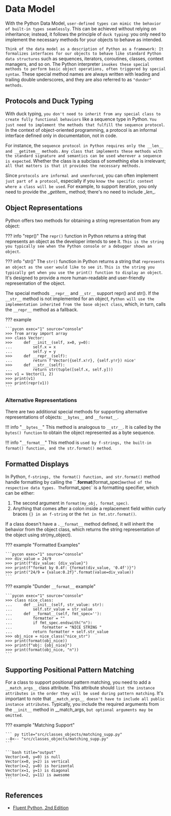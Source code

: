 # Data Model

With the Python Data Model, `user-defined types can mimic the behavior of built-in types seamlessly`. This can be achieved without relying on inheritance; instead, it follows the principle of `duck typing`: you only need to implement the necessary methods for your objects to behave as intended.

`Think of the data model as a description of Python as a framework: It formalizes interfaces for our objects to behave like standard Python data structures` such as sequences, iterators, coroutines, classes, context managers, and so on. The Python interpreter `invokes these special methods to perform basic object operations, often triggered by special syntax`. These special method names are always written with leading and trailing double underscores, and they are also referred to as `"dunder" methods`.

## Protocols and Duck Typing

With duck typing, `you don't need to inherit from any special class to create fully functional behaviors` like a sequence type in Python. `You just need to implement the methods that fulfill the sequence protocol`. In the context of object-oriented programming, a protocol is an informal interface defined only in documentation, not in code.

For instance, the `sequence protocol in Python requires only the __len__ and __getitem__ methods.` `Any class that implements these methods with the standard signature and semantics can be used wherever a sequence is expected`. Whether the class is a subclass of something else is irrelevant; `all that matters is that it provides the necessary methods.`

Since `protocols are informal and unenforced`, you can often implement `just part of a protocol`, especially if you `know the specific context where a class will be used`. For example, to support iteration, you only need to provide the \__getitem__ method; there's no need to include \__len__.

## Object Representations

Python offers two methods for obtaining a string representation from any object:

??? info "repr()"
    The `repr()` function in Python returns a string that represents an object as the developer intends to see it. `This is the string you typically see when the Python console or a debugger shows an object`.

??? info "str()"
    The `str()` function in Python returns a string that `represents an object as the user would like to see it`. `This is the string you typically get when you use the print() function to display an object`. It's designed to provide a more human-readable and user-friendly representation of the object.

The special methods `__repr__` and `__str__` support repr() and str(). If the `__str__` method is not implemented for an object, `Python will use the implementation inherited from the base object class`, which, in turn, calls the `__repr__` method as a fallback.

??? example

    ```pycon exec="1" source="console"
    >>> from array import array
    >>> class Vector:
    >>>     def __init__(self, x=0, y=0):
    ...         self.x = x
    ...         self.y = y
    >>>     def __repr__(self):
    ...         return f'Vector({self.x!r}, {self.y!r}) nice'
    >>>     def __str__(self):
    ...         return str(tuple([self.x, self.y]))
    >>> v1 = Vector(1, 2)
    >>> print(v1)
    >>> print(repr(v1))
    ```

### Alternative Representations

There are two additional special methods for supporting alternative representations of objects: `__bytes__` and `__format__`.

!!! info "`__bytes__`"
    This method is analogous to `__str__`. It is called by the `bytes() function` to obtain the object represented as a byte sequence.

!!! info "`__format__`"
    This method is `used by f-strings, the built-in format() function, and the str.format() method`.

## Formatted Displays

In Python, `f-strings, the format() function, and str.format()` method handle formatting by calling the ``.__format__(format_spec)` method of the respective data types. The `format_spec` is a formatting specifier, which can be either:

1. The second argument in `format(my_obj, format_spec)`.
1. Anything that comes after a colon inside a replacement field within curly braces `{} in an f-string` or the `fmt in fmt.str.format()`.

If a class doesn't have a `.__format__` method defined, it will inherit the behavior from the object class, which returns the string representation of the object using str(my_object).

??? example "Formatted Examples"

    ```pycon exec="1" source="console"
    >>> div_value = 24/9
    >>> print(f"div_value: {div_value}")
    >>> print(f"format by 0.4f: {format(div_value, '0.4f')}")
    >>> print("24/9 = {value:0.2f}".format(value=div_value))
    ```

??? example "Dunder `__format__` example"

    ```pycon exec="1" source="console"
    >>> class nice_class:
    ...     def __init__(self, str_value: str):
    ...         self.str_value = str_value
    ...     def __format__(self, fmt_spec=''):
    ...         formatter = ""
    ...         if fmt_spec.endswith("n"):
    ...             formatter = "NICE STRING "
    ...         return formatter + self.str_value
    >>> obj_nice = nice_class("nice_str")
    >>> print(format(obj_nice))
    >>> print(f"obj: {obj_nice}")
    >>> print(format(obj_nice, "n"))
    ```

## Supporting Positional Pattern Matching

For a class to support positional pattern matching, you need to add a `__match_args__` class attribute. This attribute should `list the instance attributes in the order they will be used during pattern matching`. It's important to note that `__match_args__ doesn't have to include all public instance attributes`. Typically, you include the required arguments from the `__init__` method in __match_args, `but optional arguments may be omitted`.

??? example "Matching Support"

    ``` py title="src/classes_objects/matching_supp.py"
    --8<-- "src/classes_objects/matching_supp.py"
    ```

    ```bash title="output"
    Vector(x=0, y=0) is null
    Vector(x=0, y=2) is vertical
    Vector(x=2, y=0) is horizontal
    Vector(x=1, y=1) is diagonal
    Vector(x=2, y=11) is awesome
    ```

## References

- [Fluent Python, 2nd Edition](https://www.oreilly.com/library/view/fluent-python-2nd/9781492056348/)
